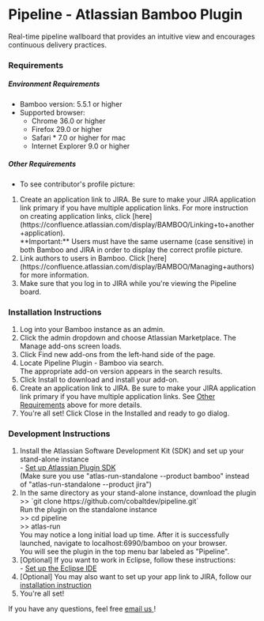 Pipeline - Atlassian Bamboo Plugin
========

Real-time pipeline wallboard that provides an intuitive view and encourages continuous delivery practices.

### Requirements

##### Environment Requirements
<ul>
<li>Bamboo version: 5.5.1 or higher</li>
<li>Supported browser: 
<ul>
<li>Chrome 36.0 or higher</li>
<li>Firefox 29.0 or higher</li>
<li>Safari *  7.0 or higher for mac</li>
<li>Internet Explorer 9.0 or higher</li>
</ul></li>
</ul>

##### Other Requirements
* To see contributor's profile picture:
<ol>
<li>Create an application link to JIRA. Be sure to make your JIRA application link primary if you have multiple application links. For more instruction on creating application links, click [here](https://confluence.atlassian.com/display/BAMBOO/Linking+to+another+application).<br>
**Important:**  Users must have the same username (case sensitive) in both Bamboo and JIRA in order to display the correct profile picture.</li>
<li>Link authors to users in Bamboo. Click [here](https://confluence.atlassian.com/display/BAMBOO/Managing+authors) for more information.</li>
<li>Make sure that you log in to JIRA while you're viewing the Pipeline board.</li>
</ol>

### Installation Instructions
<ol>
<li>Log into your Bamboo instance as an admin.</li>
<li>Click the admin dropdown and choose Atlassian Marketplace.
The Manage add-ons screen loads.</li>
<li>Click Find new add-ons from the left-hand side of the page.</li>
<li>Locate Pipeline Plugin - Bamboo via search.</li>
The appropriate add-on version appears in the search results.
<li>Click Install to download and install your add-on.</li>
<li>Create an application link to JIRA. Be sure to make your JIRA application link primary if you have multiple application links. See <a href="#other-requirements">Other Requirements</a> above for more details.</li>
<li>You're all set!
Click Close in the Installed and ready to go dialog.</li>
</ol>

### Development Instructions
<ol>
<li>
	Install the Atlassian Software Development Kit (SDK) and set up your stand-alone instance <br>
	- <a href="https://developer.atlassian.com/display/DOCS/Set+up+the+Atlassian+Plugin+SDK+and+Build+a+Project"> Set up Atlassian Plugin SDK </a> <br>
	(Make sure you use "atlas-run-standalone --product bamboo" instead of "atlas-run-standalone --product jira")
</li>
<li>In the same directory as your stand-alone instance, download the plugin <br>
>> `git clone https://github.com/cobaltdev/pipeline.git` <br>
Run the plugin on the standalone instance <br>
>> cd pipeline <br>
>> atlas-run <br>
You may notice a long initial load up time.  After it is successfully launched, navigate to 
localhost:6990/bamboo on your browser. <br>
You will see the plugin in the top menu bar labeled as "Pipeline". </li>
<li> [Optional] If you want to work in Eclipse, follow these instructions: <br>
- <a href="https://developer.atlassian.com/display/DOCS/Set+Up+the+Eclipse+IDE+for+Windows"> Set up the Eclipse IDE </a> </li>
<li> [Optional] You may also want to set up your app link to JIRA, follow our <a href="#installation-instructions"> installation instruction </a> </li>
<li>You're all set!</li>
</ol>
If you have any questions, feel free <a href="mailto:pipelineplugin@cobalt.com"> email us </a>!